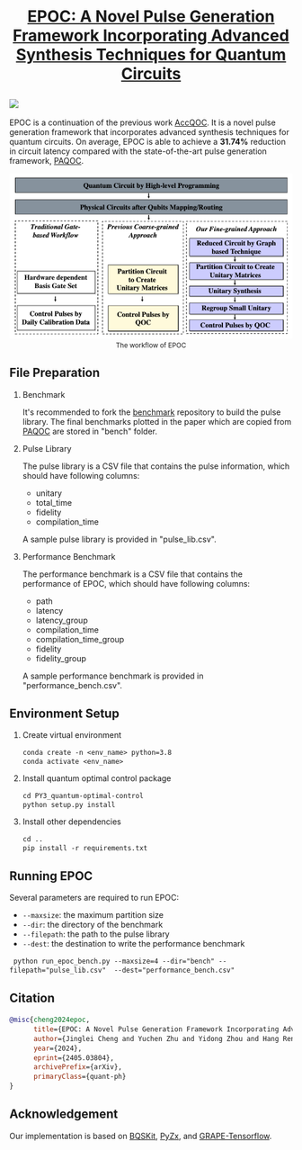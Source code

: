 # <p align="center">[EPOC: A Novel Pulse Generation Framework Incorporating Advanced Synthesis Techniques for Quantum Circuits](https://arxiv.org/pdf/2405.03804)</p>

<p align="left">
<a href="https://arxiv.org/pdf/2405.03804" alt="arXiv">
    <img src="https://img.shields.io/badge/arXiv-2405.03804-b31b1b.svg?style=flat" /></a>
</p>

EPOC is a continuation of the previous work [AccQOC](https://arxiv.org/pdf/2003.00376). 
It is a novel pulse generation framework that incorporates advanced synthesis techniques for quantum circuits. 
On average, EPOC is able to achieve a __31.74%__ reduction in circuit latency compared with the state-of-the-art pulse generation framework, [PAQOC](https://people.cs.rutgers.edu/zz124/assets/pdf/hpca23.pdf).

<p align="center">
<img src="teaser/teaser.png" width="600"> <br>
<small>The workflow of EPOC</small>
</p>

## File Preparation

1. Benchmark

    It's recommended to fork the [benchmark](https://github.com/pnnl/QASMBench) repository to build the pulse library. 
    The final benchmarks plotted in the paper which are copied from [PAQOC](https://people.cs.rutgers.edu/zz124/assets/pdf/hpca23.pdf) are stored in "bench" folder.

2. Pulse Library

    The pulse library is a CSV file that contains the pulse information, which  should have following columns:
    - unitary
    - total_time
    - fidelity
    - compilation_time

    A sample pulse library is provided in "pulse_lib.csv".

3. Performance Benchmark

    The performance benchmark is a CSV file that contains the performance of EPOC, which should have following columns:
    - path
    - latency
    - latency_group
    - compilation_time
    - compilation_time_group
    - fidelity
    - fidelity_group

    A sample performance benchmark is provided in "performance_bench.csv".

## Environment Setup

1. Create virtual environment
    ```Shell
    conda create -n <env_name> python=3.8
    conda activate <env_name>
    ```
2. Install quantum optimal control package
    ```Shell
    cd PY3_quantum-optimal-control
    python setup.py install
    ```
3. Install other dependencies
    ```Shell
    cd ..
    pip install -r requirements.txt
    ```
## Running EPOC

Several parameters are required to run EPOC:
- `--maxsize`: the maximum partition size
- `--dir`: the directory of the benchmark
- `--filepath`: the path to the pulse library
- `--dest`: the destination to write the performance benchmark
```Shell
 python run_epoc_bench.py --maxsize=4 --dir="bench" --filepath="pulse_lib.csv"  --dest="performance_bench.csv"           
```

## Citation

```BibTeX
@misc{cheng2024epoc,
      title={EPOC: A Novel Pulse Generation Framework Incorporating Advanced Synthesis Techniques for Quantum Circuits}, 
      author={Jinglei Cheng and Yuchen Zhu and Yidong Zhou and Hang Ren and Zhixin Song and Zhiding Liang},
      year={2024},
      eprint={2405.03804},
      archivePrefix={arXiv},
      primaryClass={quant-ph}
}
```

## Acknowledgement

Our implementation is based on [BQSKit](https://github.com/BQSKit/bqskit), [PyZx](https://github.com/Quantomatic/pyzx), and [GRAPE-Tensorflow](https://github.com/SchusterLab/quantum-optimal-control).
